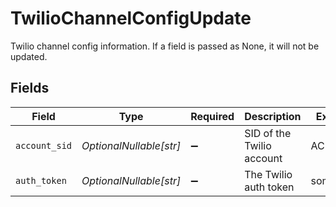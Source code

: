 # TwilioChannelConfigUpdate

Twilio channel config information. If a field is passed as None, it will not be updated.


## Fields

| Field                     | Type                      | Required                  | Description               | Example                   |
| ------------------------- | ------------------------- | ------------------------- | ------------------------- | ------------------------- |
| `account_sid`             | *OptionalNullable[str]*   | :heavy_minus_sign:        | SID of the Twilio account | AC123...                  |
| `auth_token`              | *OptionalNullable[str]*   | :heavy_minus_sign:        | The Twilio auth token     | sometoken                 |